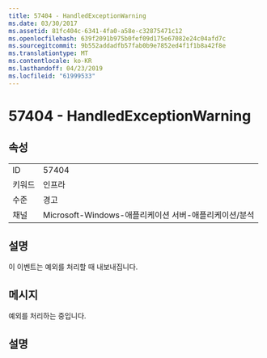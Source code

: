 ```yaml
---
title: 57404 - HandledExceptionWarning
ms.date: 03/30/2017
ms.assetid: 81fc404c-6341-4fa0-a58e-c32875471c12
ms.openlocfilehash: 639f2091b975b0fef09d175e67082e24c04afd7c
ms.sourcegitcommit: 9b552addadfb57fab0b9e7852ed4f1f1b8a42f8e
ms.translationtype: MT
ms.contentlocale: ko-KR
ms.lasthandoff: 04/23/2019
ms.locfileid: "61999533"
---
```

# <a name="57404---handledexceptionwarning"></a>57404 - HandledExceptionWarning
## <a name="properties"></a>속성  
  
|||  
|-|-|  
|ID|57404|  
|키워드|인프라|  
|수준|경고|  
|채널|Microsoft-Windows-애플리케이션 서버-애플리케이션/분석|  
  
## <a name="description"></a>설명  
 이 이벤트는 예외를 처리할 때 내보내집니다.  
  
## <a name="message"></a>메시지  
 예외를 처리하는 중입니다.  
  
## <a name="details"></a>설명
